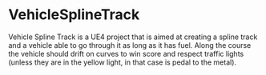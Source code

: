 # VehicleSplineTrack
Vehicle Spline Track is a UE4 project that is aimed at creating a spline track and a vehicle able to go through it as long as it has fuel. Along the course the vehicle should drift on curves to win score and respect traffic lights (unless they are in the yellow light, in that case is pedal to the metal).
